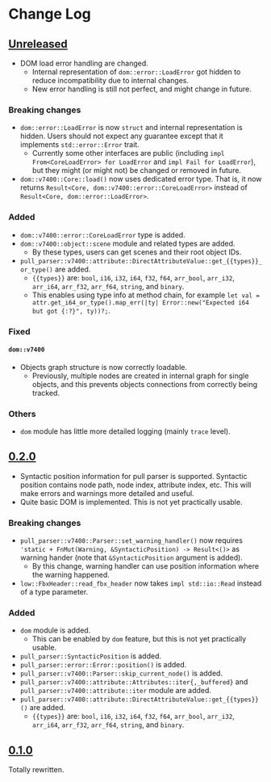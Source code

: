 # Change Log

## [Unreleased]

* DOM load error handling are changed.
    + Internal representation of `dom::error::LoadError` got hidden to reduce
      incompatibility due to internal changes.
    + New error handling is still not perfect, and might change in future.

### Breaking changes
* `dom::error::LoadError` is now `struct` and internal representation is hidden.
  Users should not expect any guarantee except that it implements
  `std::error::Error` trait.
    + Currently some other interfaces are public (including
      `impl From<CoreLoadError> for LoadError` and `impl Fail for LoadError`),
      but they might (or might not) be changed or removed in future.
* `dom::v7400::Core::load()` now uses dedicated error type.
  That is, it now returns `Result<Core, dom::v7400::error::CoreLoadError>`
  instead of `Result<Core, dom::error::LoadError>`.

### Added
* `dom::v7400::error::CoreLoadError` type is added.
* `dom::v7400::object::scene` module and related types are added.
    + By these types, users can get scenes and their root object IDs.
* `pull_parser::v7400::attribute::DirectAttributeValue::get_{{types}}_or_type()`
  are added.
    + `{{types}}` are: `bool`, `i16`, `i32`, `i64`, `f32`, `f64`, `arr_bool`,
      `arr_i32`, `arr_i64`, `arr_f32`, `arr_f64`, `string`, and `binary`.
    + This enables using type info at method chain, for example
      `let val = attr.get_i64_or_type().map_err(|ty|
      Error::new("Expected i64 but got {:?}", ty))?;`.

### Fixed
#### `dom::v7400`
* Objects graph structure is now correctly loadable.
    + Previously, multiple nodes are created in internal graph for single
      objects, and this prevents objects connections from correctly being
      tracked.

### Others
* `dom` module has little more detailed logging (mainly `trace` level).

## [0.2.0]

* Syntactic position information for pull parser is supported.
  Syntactic position contains node path, node index, attribute index, etc.
  This will make errors and warnings more detailed and useful.
* Quite basic DOM is implemented.
  This is not yet practically usable.

### Breaking changes
* `pull_parser::v7400::Parser::set_warning_handler()` now requires
  `'static + FnMut(Warning, &SyntacticPosition) -> Result<()>` as warning
  hander (note that `&SyntacticPosition` argument is added).
    + By this change, warning handler can use position information where the
      warning happened.
* `low::FbxHeader::read_fbx_header` now takes `impl std::io::Read` instead of a
  type parameter.

### Added
* `dom` module is added.
    + This can be enabled by `dom` feature, but this is not yet practically
      usable.
* `pull_parser::SyntacticPosition` is added.
* `pull_parser::error::Error::position()` is added.
* `pull_parser::v7400::Parser::skip_current_node()` is added.
* `pull_parser::v7400::attribute::Attributes::iter{,_buffered}` and
  `pull_parser::v7400::attribute::iter` module are added.
* `pull_parser::v7400::attribute::DirectAttributeValue::get_{{types}}()` are
  added.
    + `{{types}}` are: `bool`, `i16`, `i32`, `i64`, `f32`, `f64`, `arr_bool`,
      `arr_i32`, `arr_i64`, `arr_f32`, `arr_f64`, `string`, and `binary`.

## [0.1.0]

Totally rewritten.

[Unreleased]: <https://github.com/lo48576/fbxcel/compare/v0.2.0...develop>
[0.2.0]: <https://github.com/lo48576/fbxcel/releases/tag/v0.2.0>
[0.1.0]: <https://github.com/lo48576/fbxcel/releases/tag/v0.1.0>
